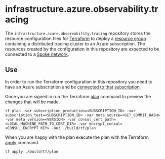 # infrastructure.azure.observability.tracing

The `infrastructure.azure.observability.tracing` repository stores the resource configuration files for
[Terraform](https://www.terraform.io/) to deploy a
[resource group](https://docs.microsoft.com/en-us/azure/azure-resource-manager/management/overview#terminology) containing a distributed tracing cluster to an Azure subscription. The resources created by the configuration in this repository are expected to be connected to a [Spoke network](https://github.com/Calvinverse/infrastructure.azure.network.spoke).

## Use

In order to run the Terraform configuration in this repository you need to have an Azure subscription and be [connected to that subscription](https://www.terraform.io/docs/providers/azurerm/index.html).

Once you are signed in run the Terraform [plan](https://www.terraform.io/docs/commands/plan.html) command to preview the changes that will be made.

    tf plan -var subscription_production=<SUBSCRIPTION_ID> -var subscription_test=<SUBSCRIPTION_ID> -var meta_source=<GIT_COMMIT_HASH> -var meta_version=<VERSION> -var consul_cert_path=<LOCAL_MACHINE_PATH_TO_CERT_DIR> -var encrypt_consul=<CONSUL_ENCRYPT_KEY> -out ./build/tf/plan

When you are happy with the plan execute the plan with the Terraform [apply](https://www.terraform.io/docs/commands/apply.html) command.

    tf apply ./build/tf/plan

